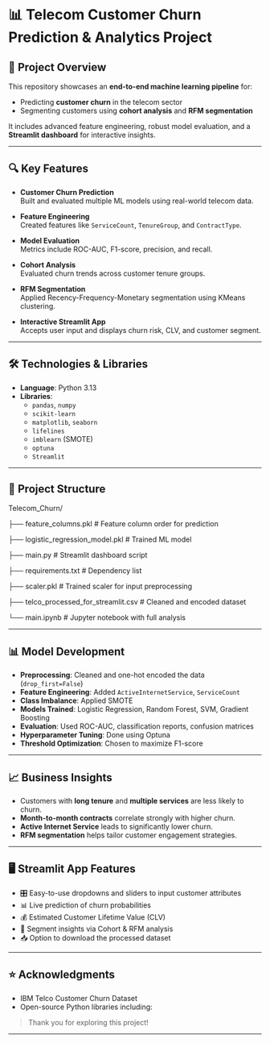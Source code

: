 # 📊 Telecom Customer Churn Prediction & Analytics Project

## 🚀 Project Overview
This repository showcases an <strong>end-to-end machine learning pipeline</strong> for:

- Predicting <strong>customer churn</strong> in the telecom sector 
- Segmenting customers using <strong>cohort analysis</strong> and <strong>RFM segmentation</strong>

It includes advanced feature engineering, robust model evaluation, and a <strong>Streamlit dashboard</strong> for interactive insights.

---

## 🔍 Key Features

- **Customer Churn Prediction**  
  Built and evaluated multiple ML models using real-world telecom data.

- **Feature Engineering**  
  Created features like `ServiceCount`, `TenureGroup`, and `ContractType`.

- **Model Evaluation**  
  Metrics include ROC-AUC, F1-score, precision, and recall.

- **Cohort Analysis**  
  Evaluated churn trends across customer tenure groups.

- **RFM Segmentation**  
  Applied Recency-Frequency-Monetary segmentation using KMeans clustering.

- **Interactive Streamlit App**  
  Accepts user input and displays churn risk, CLV, and customer segment.

---

## 🛠️ Technologies & Libraries

- **Language**: Python 3.13  
- **Libraries**:
  - `pandas`, `numpy`
  - `scikit-learn`
  - `matplotlib`, `seaborn`
  - `lifelines`
  - `imblearn` (SMOTE)
  - `optuna`
  - `Streamlit`

---

## 📁 Project Structure

Telecom_Churn/

├── feature_columns.pkl # Feature column order for prediction

├── logistic_regression_model.pkl # Trained ML model

├── main.py # Streamlit dashboard script

├── requirements.txt # Dependency list

├── scaler.pkl # Trained scaler for input preprocessing

├── telco_processed_for_streamlit.csv # Cleaned and encoded dataset

└── main.ipynb # Jupyter notebook with full analysis

---

## 📊 Model Development

- **Preprocessing**: Cleaned and one-hot encoded the data (`drop_first=False`)
- **Feature Engineering**: Added `ActiveInternetService`, `ServiceCount`
- **Class Imbalance**: Applied SMOTE
- **Models Trained**: Logistic Regression, Random Forest, SVM, Gradient Boosting
- **Evaluation**: Used ROC-AUC, classification reports, confusion matrices
- **Hyperparameter Tuning**: Done using Optuna
- **Threshold Optimization**: Chosen to maximize F1-score

---

## 📈 Business Insights

- Customers with **long tenure** and **multiple services** are less likely to churn.
- **Month-to-month contracts** correlate strongly with higher churn.
- **Active Internet Service** leads to significantly lower churn.
- **RFM segmentation** helps tailor customer engagement strategies.

---

## 🖥️ Streamlit App Features

- 🎛️ Easy-to-use dropdowns and sliders to input customer attributes  
- 📊 Live prediction of churn probabilities  
- 💰 Estimated Customer Lifetime Value (CLV)  
- 🧠 Segment insights via Cohort & RFM analysis  
- 📥 Option to download the processed dataset  

---

## ⭐ Acknowledgments

- IBM Telco Customer Churn Dataset
- Open-source Python libraries including:


> Thank you for exploring this project!

---

